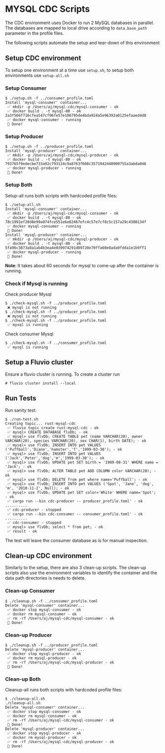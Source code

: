 # MYSQL CDC Scripts

The CDC environment uses Docker to run 2 MySQL databases in parallel. The databases are mapped to local drive according to `data.base_path` parameter in the profile files.

The following scripts automate the setup and tear-down of this environment

## Setup CDC environment

To setup one environment at a time use `setup.sh`, to setup both environments use `setup-all.sh`

### Setup Consumer

```
$ ./setup.sh -f ../consumer_profile.toml
Install 'mysql-consumer' container...
 ✅ mkdir -p /Users/aj/mysql-cdc/mysql-consumer - ok
 ✅ docker build . -t mysql-80 - ok
2a3f566f716cfea547cf96fe57e100795de4bda924a5e96392a0125efaaed4d8
 ✅ docker mysql-consumer - running
 🎉 Done!
```

### Setup Producer

```
$ ./setup.sh -f ../producer_profile.toml 
Install 'mysql-producer' container...
 ✅ mkdir -p /Users/aj/mysql-cdc/mysql-producer - ok
 ✅ docker build . -t mysql-80 - ok
793765f9edecbe733a92c793124c9a8763f608c3571942440909755a3abda046
 ✅ docker mysql-producer - running
 🎉 Done!
```

### Setup Both

Setup-all runs both scripts with hardcoded profile files:

```
$ ./setup-all.sh
Install 'mysql-consumer' container...
 ✅ mkdir -p /Users/aj/mysql-cdc/mysql-consumer - ok
 ✅ docker build . -t mysql-80 - ok
78c1991ef20d8e99a074fce551e6e82467efc4c57e7cf8c5c157a29c4380134f
 ✅ docker mysql-consumer - running
 🎉 Done!
Install 'mysql-producer' container...
 ✅ mkdir -p /Users/aj/mysql-cdc/mysql-producer - ok
 ✅ docker build . -t mysql-80 - ok
5fa96c3873a8a1ab4b3ea4e039974291d09720e70ffa60e8ada9fdda1e1b9ff1
 ✅ docker mysql-producer - running
 🎉 Done!
```

**Note**: It takes about 60 seconds for mysql to come-up after the container is running. 

### Check if Mysql is running

Check producer Mysql

```
$ ./check-mysql.sh -f ../producer_profile.toml 
 ❌ mysql is not running
$ ./check-mysql.sh -f ../producer_profile.toml 
 ❌ mysql is not running
$ ./check-mysql.sh -f ../producer_profile.toml 
 ✅ mysql is running
```

Check consumer Mysql

```
$ ./check-mysql.sh -f ../consumer_profile.toml
 ✅ mysql is running

```

## Setup a Fluvio cluster

Ensure a fluvio cluster is running. To create a cluster run

```
# fluvio cluster install --local
```

## Run Tests

Run sanity test:

```
$ ./run-test.sh
Creating topic... rust-mysql-cdc
 ✅ fluvio topic create rust-mysql-cdc - ok
 ✅ mysql> CREATE DATABASE flvDb; - ok
 ✅ mysql> use flvDb; CREATE TABLE pet (name VARCHAR(20), owner VARCHAR(20), species VARCHAR(20), sex CHAR(1), birth DATE); - ok
 ✅ mysql> use flvDb; INSERT INTO pet VALUES ('Puffball','Diane','hamster','f','1999-03-30'); - ok
 ✅ mysql> use flvDb; INSERT INTO pet VALUES ('Jack','Peter','dog','m','1999-03-30'); - ok
 ✅ mysql> use flvDb; UPDATE pet SET birth = '1989-08-31' WHERE name = 'Jack'; - ok
 ✅ mysql> use flvDb; ALTER TABLE pet ADD COLUMN color VARCHAR(20); - ok
 ✅ mysql> use flvDb; DELETE from pet where name='Puffball'; - ok
 ✅ mysql> use flvDb; INSERT INTO pet VALUES ('Spot', 'Jane', 'dog', 'm', '2010-11-2', Null); - ok
 ✅ mysql> use flvDb; UPDATE pet SET color='White' WHERE name='Spot'; - ok
 ✅ cargo run --bin cdc-producer -- producer_profile.toml' - ok
..........
 ✅ cdc-producer - stopped
 ✅ cargo run --bin cdc-consumer -- consumer_profile.toml' - ok
..........
 ✅ cdc-consumer - stopped
 ✅ mysql> use flvDb; select * from pet; - ok
 ✅ result - ok
```

The test will leave the consumer database as is for manual inspection.


## Clean-up CDC environment

Similarly to the setup, there are also 3 clean-up scripts. The clean-up scripts also use the environment variables to identify the container and the data path directories is needs to delete.

### Clean-up Consumer

```
$ ./cleanup.sh -f ../consumer_profile.toml
Delete 'mysql-consumer' container...
 ✅ docker stop mysql-consumer - ok
 ✅ docker rm mysql-consumer - ok
 ✅ rm -rf /Users/aj/mysql-cdc/mysql-consumer - ok
 🎉 Done!
```

### Clean-up Producer

```
$ ./cleanup.sh -f ../producer_profile.toml
Delete 'mysql-producer' container...
 ✅ docker stop mysql-producer - ok
 ✅ docker rm mysql-producer - ok
 ✅ rm -rf /Users/aj/mysql-cdc/mysql-producer - ok
 🎉 Done!
```

### Clean-up Both

Cleanup-all runs both scripts with hardcoded profile files:

```
$ ./cleanup-all.sh
./cleanup-all.sh 
Delete 'mysql-consumer' container...
 ✅ docker stop mysql-consumer - ok
 ✅ docker rm mysql-consumer - ok
 ✅ rm -rf /Users/aj/mysql-cdc/mysql-consumer - ok
 🎉 Done!
Delete 'mysql-producer' container...
 ✅ docker stop mysql-producer - ok
 ✅ docker rm mysql-producer - ok
 ✅ rm -rf /Users/aj/mysql-cdc/mysql-producer - ok
 🎉 Done!
```

